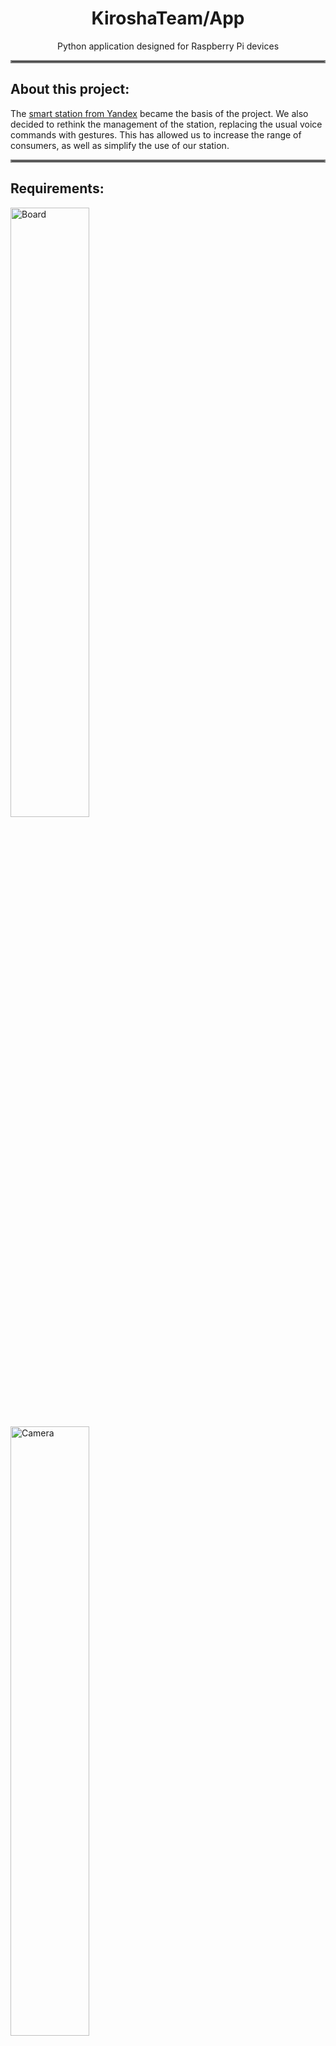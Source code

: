 <div align="center">
<h1>
    KiroshaTeam/App
</h1>
Python application designed for Raspberry Pi devices
</div>

<hr style="border:2px solid gray">

<div>
<h2>
    About this project:
</h2>
The <a href="https://alice.yandex.ru/station">smart station from Yandex</a> became the basis of the project. We also decided to rethink the management of the station, replacing the usual voice commands with gestures. This has allowed us to increase the range of consumers, as well as simplify the use of our station.
</div>

<hr style="border:2px solid gray">

<div>
<h2>
    Requirements:
</h2>


<div class="container">
  <div class="column">
    <img src="https://assets.raspberrypi.com/static/532b4c25752c4235d76cc41051baf9ab/9ff6b/877fb653-7b43-4931-9cee-977a22571f65_3b%2BAngle%2B2%2Brefresh.webp" alt="Board" style="width:50%">
  </div>
  <div class="column">
    <img src="https://assets.raspberrypi.com/static/6a75fa481019db1ac6bca74e5192cb5b/9ff6b/ffa68a46-fd44-4995-9ad4-ac846a5563f1_Camera%2BV2%2BHero.webp" alt="Camera" style="width:50%">
  </div>
  <div class="column">
    <img src="https://assets.raspberrypi.com/static/d93d3a26f4525829f55b34372cf65a5e/9ff6b/ZySo0K8jQArT0HDZ_TouchDisplay2desktop.webp" alt="Display" style="width:50%">
  </div>
</div>
</div>
